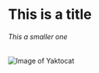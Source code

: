 # This is a title
###### This a smaller one
![Image of Yaktocat](https://octodex.github.com/images/yaktocat.png)
